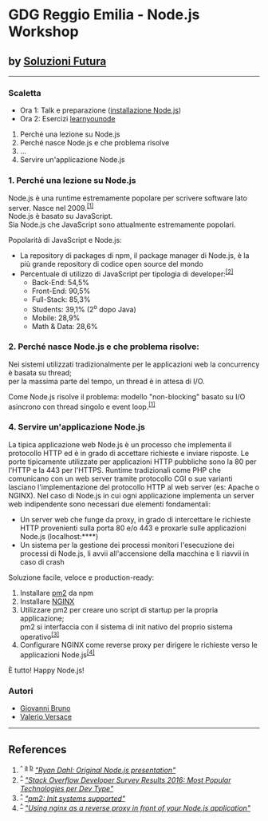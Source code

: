 # GDG Reggio Emilia - Node.js Workshop #
## by [Soluzioni Futura](https://www.soluzionifutura.it/) ##

* * *

### Scaletta ###

* Ora 1: Talk e preparazione ([installazione Node.js](https://nodejs.org/))
* Ora 2: Esercizi [learnyounode](https://nodeschool.io/#get-going)

1. Perché una lezione su Node.js
2. Perché nasce Node.js e che problema risolve
3. ...
4. Servire un'applicazione Node.js

### 1. Perché una lezione su Node.js ###
Node.js è una runtime estremamente popolare per scrivere software lato server. Nasce nel 2009.<sup id="ref10">[[1]](#fn10)</sup>  
Node.js è basato su JavaScript.  
Sia Node.js che JavaScript sono attualmente estremamente popolari.

Popolarità di JavaScript e Node.js:
* La repository di packages di npm, il package manager di Node.js, è la più grande repository di codice open source del mondo
* Percentuale di utilizzo di JavaScript per tipologia di developer:<sup id="ref11">[[2]](#fn20)</sup>
    * Back-End: 54,5%
    * Front-End: 90,5%
    * Full-Stack: 85,3%
    * Students: 39,1% (2<sup>o</sup> dopo Java)
    * Mobile: 28,9%
    * Math & Data: 28,6% 

### 2. Perché nasce Node.js e che problema risolve: ###
Nei sistemi utilizzati tradizionalmente per le applicazioni web la concurrency è basata su thread;  
per la massima parte del tempo, un thread è in attesa di I/O.  

Come Node.js risolve il problema: modello "non-blocking" basato su I/O asincrono con thread singolo e event loop.<sup id="ref20">[[1]](#fn10)</sup>  

### 4. Servire un'applicazione Node.js ###
La tipica applicazione web Node.js è un processo che implementa il protocollo HTTP ed è in grado di accettare richieste e inviare risposte.
Le porte tipicamente utilizzate per applicazioni HTTP pubbliche sono la 80 per l'HTTP e la 443 per l'HTTPS.
Runtime tradizionali come PHP che comunicano con un web server tramite protocollo CGI o sue varianti lasciano l'implementazione del protocollo HTTP al web server (es: Apache o NGINX).
Nel caso di Node.js in cui ogni applicazione implementa un server web indipendente sono necessari due elementi fondamentali:
* Un server web che funge da proxy, in grado di intercettare le richieste HTTP provenienti sulla porta 80 e/o 443 e proxarle sulle applicazioni Node.js (localhost:****)
* Un sistema per la gestione dei processi monitori l'esecuzione dei processi di Node.js, li avvii all'accensione della macchina e li riavvii in caso di crash

Soluzione facile, veloce e production-ready:
1. Installare [pm2](http://pm2.keymetrics.io/) da npm
2. Installare [NGINX](https://www.nginx.com/)
3. Utilizzare pm2 per creare uno script di startup per la propria applicazione;  
pm2 si interfaccia con il sistema di init nativo del proprio sistema operativo<sup id="ref40">[[3]](#fn40)</sup>
4. Configurare NGINX come reverse proxy per dirigere le richieste verso le applicazioni Node.js<sup id="ref41">[[4]](#fn41)</sup>

È tutto! Happy Node.js!

### Autori ###
* [Giovanni Bruno](https://www.facebook.com/giovanni.bruno)
* [Valerio Versace](https://www.facebook.com/valce)

* * *

## References ##
1. <sup>^ [a](#ref10) [b](#ref20)</sup> <cite id="fn10">["Ryan Dahl: Original Node.js presentation"](https://www.youtube.com/watch?v=ztspvPYybIY)</cite>
2. <sup>[^](#ref11)</sup> <cite id="fn20">["Stack Overflow Developer Survey Results 2016: Most Popular Technologies per Dev Type"](http://stackoverflow.com/insights/survey/2016#most-popular-technologies-per-occupation)</cite>
3. <sup>[^](#ref40)</sup> <cite id="fn40">["pm2: Init systems supported"](http://pm2.keymetrics.io/docs/usage/startup/#init-systems-supported)</cite>
4. <sup>[^](#ref41)</sup> <cite id="fn41">["Using nginx as a reverse proxy in front of your Node.js application"](http://www.nikola-breznjak.com/blog/javascript/nodejs/using-nginx-as-a-reverse-proxy-in-front-of-your-node-js-application/)</cite>
